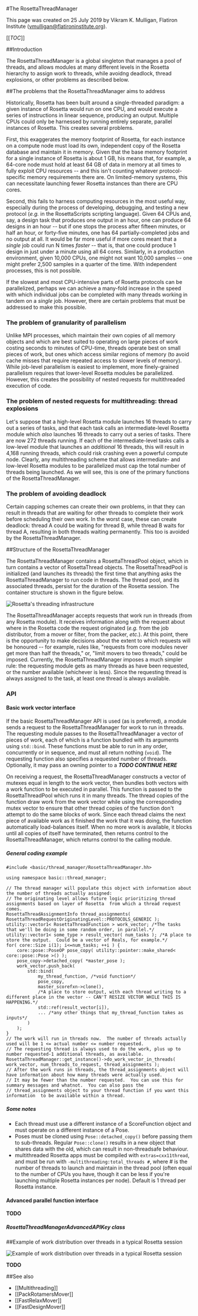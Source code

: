 #The RosettaThreadManager

This page was created on 25 July 2019 by Vikram K. Mulligan, Flatiron Institute (vmulligan@flatironinstitute.org).

[[_TOC_]]

##Introduction

The RosettaThreadManager is a global singleton that manages a pool of threads, and allows modules at many different levels in the Rosetta hierarchy to assign work to threads, while avoidng deadlock, thread explosions, or other problems as described below.

##The problems that the RosettaThreadManager aims to address

Historically, Rosetta has been built around a single-threaded paradigm: a given instance of Rosetta would run on one CPU, and would execute a series of instructions in linear sequence, producing an output.  Multiple CPUs could only be harnessed by running entirely separate, parallel instances of Rosetta.  This creates several problems.

First, this exaggerates the memory footprint of Rosetta, for each instance on a compute node must load its own, independent copy of the Rosetta database and maintain it in memory.  Given that the base memory footprint for a single instance of Rosetta is about 1 GB, his means that, for example, a 64-core node must hold at least 64 GB of data in memory at all times to fully exploit CPU resources -- and this isn't counting whatever protocol-specific memory requirements there are.  On limited-memory systems, this can necessitate launching fewer Rosetta instances than there are CPU cores.

Second, this fails to harness computing resources in the most useful way, especially during the process of developing, debugging, and testing a new protocol (_e.g._ in the RosettaScripts scripting language).  Given 64 CPUs and, say, a design task that produces one output in an hour, one can produce 64 designs in an hour -- but if one stops the process after fifteen minutes, or half an hour, or forty-five minutes, one has 64 partially-completed jobs and no output at all.  It would be far more useful if more cores meant that a _single_ job could run N times _faster_ -- that is, that one could produce 1 design in just under a minute using all 64 cores.  Similarly, in a production environment, given 10,000 CPUs, one might not want 10,000 samples -- one might prefer 2,500 samples in a quarter of the time.  With independent processes, this is not possible.

If the slowest and most CPU-intensive parts of Rosetta protocols can be parallelized, perhaps we can achieve a many-fold increase in the speed with which individual jobs can be completed with many threads working in tandem on a _single_ job.  However, there are certain problems that must be addressed to make this possible.

### The problem of granularity of parallelism

Unlike MPI processes, which maintain their own copies of all memory objects and which are best suited to operating on large pieces of work costing seconds to minutes of CPU-time, threads operate best on small pieces of work, but ones which access similar regions of memory (to avoid cache misses that require repeated access to slower levels of memory).  While job-level parallelism is easiest to implement, more finely-grained parallelism requires that lower-level Rosetta modules be parallelized.  However, this creates the possibility of nested requests for multithreaded execution of code.

### The problem of nested requests for multithreading: thread explosions

Let's suppose that a high-level Rosetta module launches 16 threads to carry out a series of tasks, and that each task calls an intermediate-level Rosetta module which _also_ launches 16 threads to carry out a series of tasks.  There are now 272 threads running.  If each of the intermediate-level tasks calls a low-level module that launches an _additional_ 16 threads, this will result in 4,168 running threads, which could risk crashing even a powerful compute node.  Clearly, any multithreading scheme that allows intermediate- and low-level Rosetta modules to be parallelized must cap the total number of threads being launched.  As we will see, this is one of the primary functions of the RosettaThreadManager.

### The problem of avoiding deadlock

Certain capping schemes can create their own problems, in that they can result in threads that are waiting for other threads to complete their work before scheduling their own work.  In the worst case, these can create deadlock: thread A could be waiting for thread B, while thread B waits for thread A, resulting in both threads waiting permanently.  This too is avoided by the RosettaThreadManager.

##Structure of the RosettaThreadManager

The RosettaThreadManager contains a RosettaThreadPool object, which in turn contains a vector of RosettaThread objects.  The RosettaThreadPool is initialized (and launches its threads) the first time that anything asks the RosettaThreadManager to run code in threads.  The thread pool, and its associated threads, persist for the duration of the Rosetta session.  The container structure is shown in the figure below.

![Rosetta's threading infrastructure](RosettaThreadManager.png)

The RosettaThreadManager accepts requests that work run in threads (from any Rosetta module).  It receives information along with the request about where in the Rosetta code the request originated (_e.g._ from the job distributor, from a mover or filter, from the packer, _etc._).  At this point, there is the opportunity to make decisions about the extent to which requests will be honoured -- for example, rules like, "requests from core modules never get more than half the threads," or, "limit movers to two threads," could be imposed.  Currently, the RosettaThreadManager imposes a much simpler rule: the requesting module gets as many threads as have been requested, or the number available (whichever is less).  Since the requesting thread is always assigned to the task, at least one thread is always available.

### API

#### Basic work vector interface

If the basic RosettaThreadManager API is used (as is preferred), a module sends a request to the RosettaThreadManager for work to run in threads.  The requesting module passes to the RosettaThreadManager a vector of pieces of work, each of which is a function bundled with its arguments using `std::bind`.  These functions must be able to run in any order, concurrently or in sequence, and must all return nothing (`void`).  The requesting function also specifies a requested number of threads.  Optionally, it may pass an owning pointer to a ***TODO CONTINUE HERE***

On receiving a request, the RosettaThreadManager constructs a vector of mutexes equal in length to the work vector, then bundles both vectors with a work function to be executed in parallel.  This function is passed to the RosettaThreadPool which runs it in many threads.  The thread copies of the function draw work from the work vector while using the corresponding mutex vector to ensure that other thread copies of the function don't attempt to do the same blocks of work.  Since each thread claims the next piece of available work as it finished the work that it was doing, the function automatically load-balances itself.  When no more work is available, it blocks until all copies of itself have terminated, then returns control to the RosettaThreadManager, which returns control to the calling module.

##### General coding example
    #include <basic/thread_manager/RosettaThreadManager.hh>
    
    using namespace basic::thread_manager;
    
    // The thread manager will populate this object with information about the number of threads actually assigned:
    // The originating level allows future logic prioritizing thread assignments based on layer of Rosetta  from which a thread request comes.
    RosettaThreadAssignmentInfo thread_assignments( RosettaThreadRequestOriginatingLevel::PROTOCOLS_GENERIC );
    utility::vector1< RosettaThreadFunction > work_vector; /*The tasks that we'll be doing in some random order, in parallel.*/
    utility::vector1< some_type > result_vector( num_tasks ); /*A place to store the output.  Could be a vector of Reals, for example.*/
    for( core::Size i(1); i<=num_tasks; ++i ) {
        core::pose::PoseOP pose_copy( utility::pointer::make_shared< core::pose::Pose >() );
        pose_copy->detached_copy( *master_pose );
        work_vector.push_back(
            std::bind(
                my_thread_function, /*void function*/
                pose_copy,
                master_scorefxn->clone(),
                /*A place to store output, with each thread writing to a different place in the vector -- CAN'T RESIZE VECTOR WHILE THIS IS HAPPENING.*/
                std::ref(result_vector[i]), 
                ... /*any other things that my_thread_function takes as inputs*/
            )
        );
    }
    // The work will run in threads now.  The number of threads actually used will be 1 <= actual number <= number requested.
    // The requesting thread is always used to do the work, plus up to number requested-1 additional threads, as available.
    RosettaThreadManager::get_instance()->do_work_vector_in_threads( work_vector, num_threads_to_request, thread_assignments );
    // After the work runs in threads, the thread_assignments object will have information about how many threads were actually used.
    // It may be fewer than the number requested.  You can use this for summary messages and whatnot.  You can also pass the
    // thread_assignments object to your thread function if you want this information  to be available within a thread.

##### Some notes
* Each thread must use a different instance of a ScoreFunction object and must operate on a different instance of a Pose.
* Poses must be cloned using `Pose::detached_copy()` before passing them to sub-threads. Regular `Pose::clone()` results in  a new object that shares data with the old, which can result in non-threadsafe behaviour.
* multithreaded Rosetta apps must be compiled with `extras=cxx11thread`, and must be run with `-multithreading:total_threads #`, where # is the number of threads to launch and maintain in the thread pool (often equal to the number of CPUs you have, though it can be less if you're launching multiple Rosetta instances per node). Default is 1 thread per Rosetta instance.

#### Advanced parallel function interface

****TODO****

##### RosettaThreadManagerAdvancedAPIKey class

##Example of work distribution over threads in a typical Rosetta session

![Example of work distribution over threads in a typical Rosetta session](RosettaThreadManagerExample.png)

**TODO**

##See also

* [[Multithreading]]
* [[PackRotamersMover]]
* [[FastRelaxMover]]
* [[FastDesignMover]]
